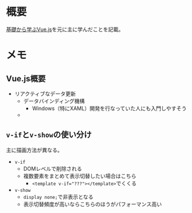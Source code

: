 
# 概要

[基礎から学ぶVue.js](https://www.amazon.co.jp/dp/B07D9BYHMZ/ref=dp-kindle-redirect?_encoding=UTF8&btkr=1)を元に主に学んだことを記載。

# メモ

## Vue.js概要

- リアクティブなデータ更新
    - データバインディング機構
        - Windows（特にXAML）開発を行なっていた人にも入門しやすそう
    - 

## `v-if`と`v-show`の使い分け

主に描画方法が異なる。

- `v-if`
    - DOMレベルで削除される
    - 複数要素をまとめて表示切替したい場合はこちら
        - `<template v-if="???"></template>`でくくる
- `v-show`
    - `display none;`で非表示となる
    - 表示切替頻度が高いならこちらのほうがパフォーマンス高い
